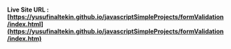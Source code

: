 #### Live Site URL : [https://yusufinaltekin.github.io/javascriptSimpleProjects/formValidation/index.html](https://yusufinaltekin.github.io/javascriptSimpleProjects/formValidation/index.htm)
